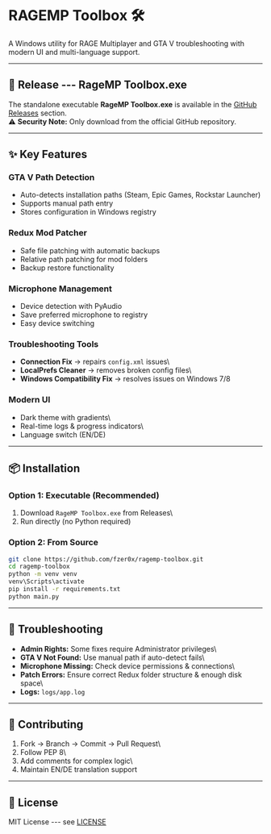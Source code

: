 # RAGEMP Toolbox 🛠️

A Windows utility for RAGE Multiplayer and GTA V troubleshooting with
modern UI and multi-language support.

------------------------------------------------------------------------

## 🚀 Release --- RageMP Toolbox.exe

The standalone executable **RageMP Toolbox.exe** is available in the
[GitHub
Releases](http://github.com/fzer0x/ragemp-toolbox/releases/latest)
section.\
⚠️ **Security Note:** Only download from the official GitHub repository.

------------------------------------------------------------------------

## ✨ Key Features

### GTA V Path Detection

-   Auto-detects installation paths (Steam, Epic Games, Rockstar
    Launcher)
-   Supports manual path entry
-   Stores configuration in Windows registry

### Redux Mod Patcher

-   Safe file patching with automatic backups
-   Relative path patching for mod folders
-   Backup restore functionality

### Microphone Management

-   Device detection with PyAudio
-   Save preferred microphone to registry
-   Easy device switching

### Troubleshooting Tools

-   **Connection Fix** → repairs `config.xml` issues\
-   **LocalPrefs Cleaner** → removes broken config files\
-   **Windows Compatibility Fix** → resolves issues on Windows 7/8

### Modern UI

-   Dark theme with gradients\
-   Real-time logs & progress indicators\
-   Language switch (EN/DE)

------------------------------------------------------------------------

## 📦 Installation

### Option 1: Executable (Recommended)

1.  Download `RageMP Toolbox.exe` from Releases\
2.  Run directly (no Python required)

### Option 2: From Source

``` bash
git clone https://github.com/fzer0x/ragemp-toolbox.git
cd ragemp-toolbox
python -m venv venv
venv\Scripts\activate
pip install -r requirements.txt
python main.py
```

------------------------------------------------------------------------

## 🐛 Troubleshooting

-   **Admin Rights:** Some fixes require Administrator privileges\
-   **GTA V Not Found:** Use manual path if auto-detect fails\
-   **Microphone Missing:** Check device permissions & connections\
-   **Patch Errors:** Ensure correct Redux folder structure & enough
    disk space\
-   **Logs:** `logs/app.log`

------------------------------------------------------------------------

## 🤝 Contributing

1.  Fork → Branch → Commit → Pull Request\
2.  Follow PEP 8\
3.  Add comments for complex logic\
4.  Maintain EN/DE translation support

------------------------------------------------------------------------

## 📄 License

MIT License --- see [LICENSE](LICENSE)
